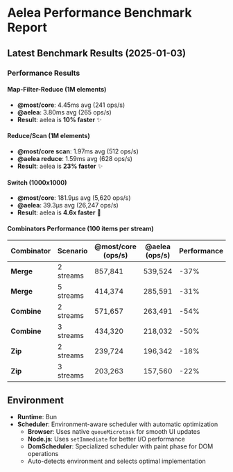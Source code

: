 # Aelea Performance Benchmark Report

## Latest Benchmark Results (2025-01-03)

### Performance Results

#### Map-Filter-Reduce (1M elements)
- **@most/core**: 4.45ms avg (241 ops/s)
- **@aelea**: 3.80ms avg (265 ops/s)
- **Result**: aelea is **10% faster** ✨

#### Reduce/Scan (1M elements)
- **@most/core scan**: 1.97ms avg (512 ops/s)
- **@aelea reduce**: 1.59ms avg (628 ops/s)
- **Result**: aelea is **23% faster** ✨

#### Switch (1000x1000)
- **@most/core**: 181.9μs avg (5,620 ops/s)
- **@aelea**: 39.3μs avg (26,247 ops/s)
- **Result**: aelea is **4.6x faster** 🚀

#### Combinators Performance (100 items per stream)
| Combinator | Scenario | @most/core (ops/s) | @aelea (ops/s) | Performance |
|------------|----------|-------------------|----------------|-------------|
| **Merge** | 2 streams | 857,841 | 539,524 | -37% |
| **Merge** | 5 streams | 414,374 | 285,591 | -31% |
| **Combine** | 2 streams | 571,657 | 263,491 | -54% |
| **Combine** | 3 streams | 434,320 | 218,032 | -50% |
| **Zip** | 2 streams | 239,724 | 196,342 | -18% |
| **Zip** | 3 streams | 203,263 | 157,560 | -22% |

## Environment

- **Runtime**: Bun 
- **Scheduler**: Environment-aware scheduler with automatic optimization
  - **Browser**: Uses native `queueMicrotask` for smooth UI updates
  - **Node.js**: Uses `setImmediate` for better I/O performance
  - **DomScheduler**: Specialized scheduler with paint phase for DOM operations
  - Auto-detects environment and selects optimal implementation

